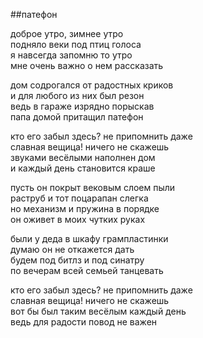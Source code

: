 ##патефон

доброе утро, зимнее утро  
подняло веки под птиц голоса  
я навсегда запомню то утро  
мне очень важно о нем рассказать  

дом содрогался от радостных криков  
и для любого из них был резон  
ведь в гараже изрядно порыскав  
папа домой притащил патефон  

кто его забыл здесь? не припомнить даже  
славная вещица! ничего не скажешь  
звуками весёлыми наполнен дом  
и каждый день становится краше  

пусть он покрыт вековым слоем пыли  
раструб и тот поцарапан слегка  
но механизм и пружина в порядке  
он оживет в моих чутких руках  

были у деда в шкафу грампластинки  
думаю он не откажется дать  
будем под битлз и под синатру  
по вечерам всей семьей танцевать  

кто его забыл здесь? не припомнить даже  
славная вещица! ничего не скажешь  
вот бы был таким весёлым каждый день  
ведь для радости повод не важен  
